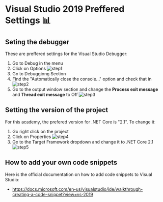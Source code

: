 # Visual Studio 2019 Preffered Settings 📊
## Seting the debugger
These are preffered settings for the Visual Studio Debugger:
1. Go to Debug in the menu
2. Click on Options
![step1](https://github.com/sedc-codecademy/skwd8-05-oopcsharp/blob/master/g3/img/1.png)
3. Go to Debuggiong Section
4. Find the "Automatically close the console..." option and check that in
![step2](https://github.com/sedc-codecademy/skwd8-05-oopcsharp/blob/master/g3/img/2.png)
5. Go to the output window section and change the **Process exit message** and **Thread exit message** to Off
![step3](https://github.com/sedc-codecademy/skwd8-05-oopcsharp/blob/master/g3/img/3.png)

## Setting the version of the project
For this academy, the prefered version for .NET Core is "2.1". To change it:
1. Go right click on the project
2. Click on Properties
![step4](https://github.com/sedc-codecademy/skwd8-05-oopcsharp/blob/master/g3/img/4.png)
3. Go to the Target Framework dropdown and change it to .NET Core 2.1
![step5](https://github.com/sedc-codecademy/skwd8-05-oopcsharp/blob/master/g3/img/5.png)

## How to add your own code snippets
Here is the official documentation on how to add code snippets to Visual Studio:
* https://docs.microsoft.com/en-us/visualstudio/ide/walkthrough-creating-a-code-snippet?view=vs-2019
